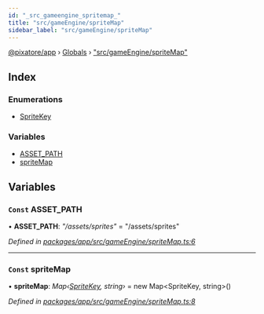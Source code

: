 ```yaml
---
id: "_src_gameengine_spritemap_"
title: "src/gameEngine/spriteMap"
sidebar_label: "src/gameEngine/spriteMap"
---
```


[@pixatore/app](../index.md) › [Globals](../globals.md) › ["src/gameEngine/spriteMap"](_src_gameengine_spritemap_.md)

## Index

### Enumerations

* [SpriteKey](../enums/_src_gameengine_spritemap_.spritekey.md)

### Variables

* [ASSET_PATH](_src_gameengine_spritemap_.md#const-asset_path)
* [spriteMap](_src_gameengine_spritemap_.md#const-spritemap)

## Variables

### `Const` ASSET_PATH

• **ASSET_PATH**: *"/assets/sprites"* = "/assets/sprites"

*Defined in [packages/app/src/gameEngine/spriteMap.ts:6](https://github.com/will-hart/pixatore/blob/9f2e114/packages/app/src/gameEngine/spriteMap.ts#L6)*

___

### `Const` spriteMap

• **spriteMap**: *Map‹[SpriteKey](../enums/_src_gameengine_spritemap_.spritekey.md), string›* = new Map&lt;SpriteKey, string&gt;()

*Defined in [packages/app/src/gameEngine/spriteMap.ts:8](https://github.com/will-hart/pixatore/blob/9f2e114/packages/app/src/gameEngine/spriteMap.ts#L8)*
